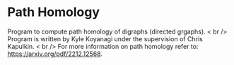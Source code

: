 # Path Homology
Program to compute path homology of digraphs (directed grgaphs). < br />
Program is written by Kyle Koyanagi under the supervision of Chris Kapulkin. < br />
For more information on path homology refer to: https://arxiv.org/pdf/2212.12568.
